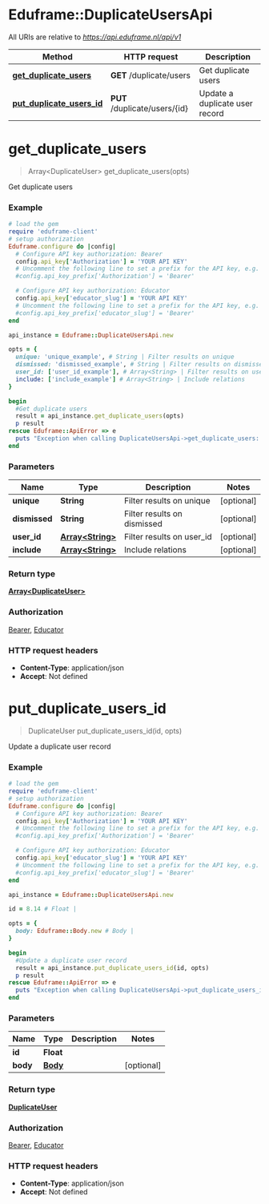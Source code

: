 # Eduframe::DuplicateUsersApi

All URIs are relative to *https://api.eduframe.nl/api/v1*

Method | HTTP request | Description
------------- | ------------- | -------------
[**get_duplicate_users**](DuplicateUsersApi.md#get_duplicate_users) | **GET** /duplicate/users | Get duplicate users
[**put_duplicate_users_id**](DuplicateUsersApi.md#put_duplicate_users_id) | **PUT** /duplicate/users/{id} | Update a duplicate user record


# **get_duplicate_users**
> Array&lt;DuplicateUser&gt; get_duplicate_users(opts)

Get duplicate users



### Example
```ruby
# load the gem
require 'eduframe-client'
# setup authorization
Eduframe.configure do |config|
  # Configure API key authorization: Bearer
  config.api_key['Authorization'] = 'YOUR API KEY'
  # Uncomment the following line to set a prefix for the API key, e.g. 'Bearer' (defaults to nil)
  #config.api_key_prefix['Authorization'] = 'Bearer'

  # Configure API key authorization: Educator
  config.api_key['educator_slug'] = 'YOUR API KEY'
  # Uncomment the following line to set a prefix for the API key, e.g. 'Bearer' (defaults to nil)
  #config.api_key_prefix['educator_slug'] = 'Bearer'
end

api_instance = Eduframe::DuplicateUsersApi.new

opts = { 
  unique: 'unique_example', # String | Filter results on unique
  dismissed: 'dismissed_example', # String | Filter results on dismissed
  user_id: ['user_id_example'], # Array<String> | Filter results on user_id
  include: ['include_example'] # Array<String> | Include relations
}

begin
  #Get duplicate users
  result = api_instance.get_duplicate_users(opts)
  p result
rescue Eduframe::ApiError => e
  puts "Exception when calling DuplicateUsersApi->get_duplicate_users: #{e}"
end
```

### Parameters

Name | Type | Description  | Notes
------------- | ------------- | ------------- | -------------
 **unique** | **String**| Filter results on unique | [optional] 
 **dismissed** | **String**| Filter results on dismissed | [optional] 
 **user_id** | [**Array&lt;String&gt;**](String.md)| Filter results on user_id | [optional] 
 **include** | [**Array&lt;String&gt;**](String.md)| Include relations | [optional] 

### Return type

[**Array&lt;DuplicateUser&gt;**](DuplicateUser.md)

### Authorization

[Bearer](../README.md#Bearer), [Educator](../README.md#Educator)

### HTTP request headers

 - **Content-Type**: application/json
 - **Accept**: Not defined



# **put_duplicate_users_id**
> DuplicateUser put_duplicate_users_id(id, opts)

Update a duplicate user record



### Example
```ruby
# load the gem
require 'eduframe-client'
# setup authorization
Eduframe.configure do |config|
  # Configure API key authorization: Bearer
  config.api_key['Authorization'] = 'YOUR API KEY'
  # Uncomment the following line to set a prefix for the API key, e.g. 'Bearer' (defaults to nil)
  #config.api_key_prefix['Authorization'] = 'Bearer'

  # Configure API key authorization: Educator
  config.api_key['educator_slug'] = 'YOUR API KEY'
  # Uncomment the following line to set a prefix for the API key, e.g. 'Bearer' (defaults to nil)
  #config.api_key_prefix['educator_slug'] = 'Bearer'
end

api_instance = Eduframe::DuplicateUsersApi.new

id = 8.14 # Float | 

opts = { 
  body: Eduframe::Body.new # Body | 
}

begin
  #Update a duplicate user record
  result = api_instance.put_duplicate_users_id(id, opts)
  p result
rescue Eduframe::ApiError => e
  puts "Exception when calling DuplicateUsersApi->put_duplicate_users_id: #{e}"
end
```

### Parameters

Name | Type | Description  | Notes
------------- | ------------- | ------------- | -------------
 **id** | **Float**|  | 
 **body** | [**Body**](.md)|  | [optional] 

### Return type

[**DuplicateUser**](DuplicateUser.md)

### Authorization

[Bearer](../README.md#Bearer), [Educator](../README.md#Educator)

### HTTP request headers

 - **Content-Type**: application/json
 - **Accept**: Not defined



